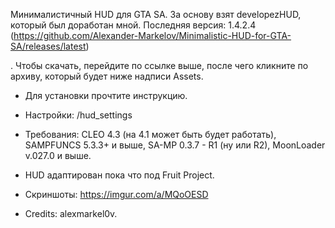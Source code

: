 Минималистичный HUD для GTA SA. За основу взят developezHUD, который был доработан мной. 
Последняя версия: 1.4.2.4 (https://github.com/Alexander-Markelov/Minimalistic-HUD-for-GTA-SA/releases/latest)

. Чтобы скачать, перейдите по ссылке выше, после чего кликните по архиву, который будет ниже надписи Assets.

- Для установки прочтите инструкцию.

- Настройки: /hud_settings

- Требования: CLEO 4.3 (на 4.1 может быть будет работать), SAMPFUNCS 5.3.3+ и выше, SA-MP 0.3.7 - R1 (ну или R2), MoonLoader v.027.0 и выше.

- HUD адаптирован пока что под Fruit Project.

- Скриншоты: https://imgur.com/a/MQoOESD

- Credits: alexmarkel0v.
